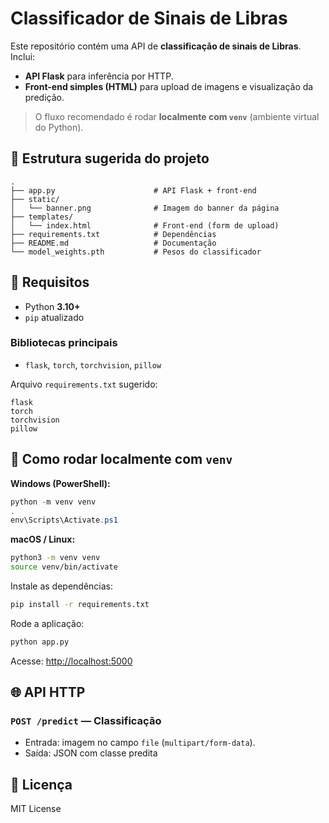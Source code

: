 # Classificador de Sinais de Libras 

Este repositório contém uma API de **classificação de sinais de Libras**. Inclui:
- **API Flask** para inferência por HTTP.
- **Front-end simples (HTML)** para upload de imagens e visualização da predição.

> O fluxo recomendado é rodar **localmente com `venv`** (ambiente virtual do Python).

## 📁 Estrutura sugerida do projeto

```
.
├── app.py                      # API Flask + front-end
├── static/
│   └── banner.png              # Imagem do banner da página
├── templates/
│   └── index.html              # Front-end (form de upload)
├── requirements.txt            # Dependências
├── README.md                   # Documentação
└── model_weights.pth           # Pesos do classificador

```

## 🧰 Requisitos
- Python **3.10+**
- `pip` atualizado

### Bibliotecas principais
- `flask`, `torch`, `torchvision`, `pillow`

Arquivo `requirements.txt` sugerido:
```
flask
torch
torchvision
pillow
```

## 🧪 Como rodar localmente com `venv`

**Windows (PowerShell):**
```powershell
python -m venv venv
.
env\Scripts\Activate.ps1
```

**macOS / Linux:**
```bash
python3 -m venv venv
source venv/bin/activate
```

Instale as dependências:
```bash
pip install -r requirements.txt
```

Rode a aplicação:
```bash
python app.py
```

Acesse: [http://localhost:5000](http://localhost:5000)

## 🌐 API HTTP

### `POST /predict` — Classificação
- Entrada: imagem no campo `file` (`multipart/form-data`).
- Saída: JSON com classe predita


## 📝 Licença
MIT License


